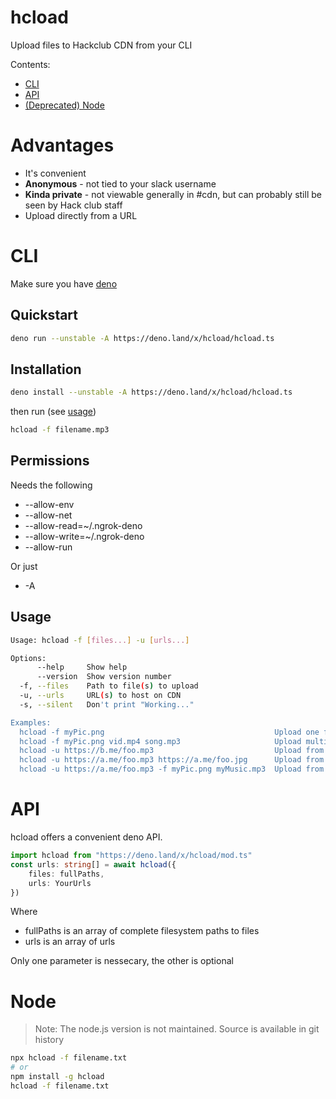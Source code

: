 # hcload
Upload files to Hackclub CDN from your CLI

Contents:  
- [CLI](#CLI)
- [API](#API)
- [(Deprecated) Node](#Node)

# Advantages

- It's convenient
- **Anonymous** - not tied to your slack username
- **Kinda private** - not viewable generally in #cdn, but can probably still be seen by Hack club staff
- Upload directly from a URL

# CLI
Make sure you have [deno](https://deno.land/)

## Quickstart

```bash
deno run --unstable -A https://deno.land/x/hcload/hcload.ts
```

## Installation
```bash
deno install --unstable -A https://deno.land/x/hcload/hcload.ts
```

then run (see [usage](#Usage))

```bash
hcload -f filename.mp3
```

## Permissions
Needs the following

- --allow-env 
- --allow-net 
- --allow-read=~/.ngrok-deno 
- --allow-write=~/.ngrok-deno 
- --allow-run

Or just

- -A

## Usage

```bash
Usage: hcload -f [files...] -u [urls...]

Options:
      --help     Show help                                             [boolean]
      --version  Show version number                                   [boolean]
  -f, --files    Path to file(s) to upload                               [array]
  -u, --urls     URL(s) to host on CDN                                   [array]
  -s, --silent   Don't print "Working..."                              [boolean]

Examples:
  hcload -f myPic.png                                      Upload one file
  hcload -f myPic.png vid.mp4 song.mp3                     Upload multiple files
  hcload -u https://b.me/foo.mp3                           Upload from one URL
  hcload -u https://a.me/foo.mp3 https://a.me/foo.jpg      Upload from multiple URLs
  hcload -u https://a.me/foo.mp3 -f myPic.png myMusic.mp3  Upload from file[s] and URL[s]
```

# API
hcload offers a convenient deno API.

```ts
import hcload from "https://deno.land/x/hcload/mod.ts"
const urls: string[] = await hcload({
    files: fullPaths,
    urls: YourUrls
})
```

Where

- fullPaths is an array of complete filesystem paths to files
- urls is an array of urls

Only one parameter is nessecary, the other is optional

# Node

> Note: The node.js version is not maintained. Source is available in git history

```bash
npx hcload -f filename.txt
# or
npm install -g hcload
hcload -f filename.txt
```
